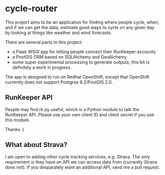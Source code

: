 cycle-router
============

This project aims to be an application for finding where people cycle, when,
and if we can get the data, estimate good ways to cycle on any given day by
looking at things like weather and wind forecasts.

There are several parts to this project:

 * a Flask WSGI app for letting people connect their RunKeeper accounts
 * a PostGIS ORM based on SQLAlchemy and GeoAlchemy
 * some super experimental processing to generate outputs, this bit is
   definitely a work in progress.

The app is designed to run on Redhat OpenShift, except that OpenShift
currently does not support Postgres 9.2/PostGIS 2.0.

RunKeeper API
-------------

People may find rk.py useful, which is a Python module to talk the RunKeeper
API. Please use your own client ID and client secret if you use this module.

Thanks :)

What about Strava?
------------------

I am open to adding other cycle tracking services, e.g. Strava. The only
requirement is they have an API we can access data from (currently Strava
does not). If you desparately want an additional API, send me a pull request.
